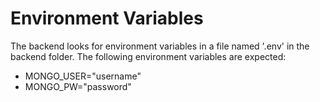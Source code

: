 # Environment Variables
The backend looks for environment variables in a file named '.env' in the backend folder.
The following environment variables are expected:
- MONGO_USER="username"
- MONGO_PW="password"
